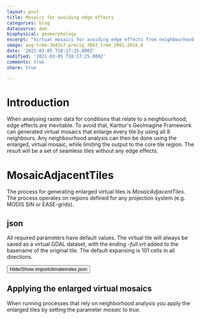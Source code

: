 ```yaml
---
layout: post
title: Mosaics for avoiding edge effects
categories: blog
datasource: dem
biophysical: geomorphology
excerpt: "Virtual mosaics for avoiding edge effects from neighbourhood analysis in raster data"
image: avg-trmm-3b43v7-precip_3B43_trmm_2001-2016_A
date: '2021-03-05 T18:17:25.000Z'
modified: '2021-03-05 T18:17:25.000Z'
comments: true
share: true

---
```

<script src="https://karttur.github.io/common/assets/js/karttur/togglediv.js"></script>

# Introduction

When analysing raster data for conditions that relate to a neighbourhood, edge effects are inevitable. To avoid that, Karttur's GeoImagine Framework can generated virtual mosaics that enlarge every tile by using all 8 neighbours. Any neighbourhood analysis can then be done using the enlarged, virtual mosaic, while limiting the output to the core tile region. The result will be a set of seamless tiles without any edge effects.

# MosaicAdjacentTiles

The process for generating enlarged virtual tiles is _MosaicAdjacentTiles_. The process operates on regions defined for any projection system (e.g. MODIS SIN or EASE-grids).

## json

All required parameters have default values. The virtual tile will always be saved as a virtual GDAL dataset, with the ending _-full.vrt_ added to the basename of the original tile. The default expansing is 101 cells in all directions.

<button id= "toggleMosaicAdjacentTiles" onclick="hiddencode('MosaicAdjacentTiles')">Hide/Show importclimateindex.json</button>
<div id="MosaicAdjacentTiles" style="display:none">
{% capture text-capture %}
{% raw %}

```
{
  "userproject": {
    "userid": "karttur",
    "projectid": "karttur-arcticdemext",
    "tractid": "karttur-arcticdemext",
    "siteid": "*",
    "plotid": "*",
    "system": "modis"
  },
  "period": {
    "timestep": "static"
  },
  "process": [
    {
      "processid": "MosaicAdjacentTiles",
      "version": "1.3",
      "overwrite": false,
      "parameters": {
        "asscript": true,
      },
      "srcpath": {
        "volume": "Ancillary",
        "hdr": "tif"
      },
      "dstpath": {
        "volume": "Ancillary",
        "hdr": "vrt"
      },
      "srccomp": [
        {
        	"dem500": {
        		"source": "NGA-NSF",
        		"product": "arcticdem",
        		"content": "dem",
        		"layerid": "dem500",
        		"prefix": "dem500",
        		"suffix": "v30"
          }
        }
      ],
      "dstcopy": [
        {
          "dem500": {
            "srccomp": "dem_arcticdem"
          }
        }
      ]
    }
  ]
}

```

{% endraw %}
{% endcapture %}
{% include widgets/toggle-code.html  toggle-text=text-capture  %}
</div>

## Applying the enlarged virtual mosaics

When running processes that rely on neighborhood analysis you apply the enlarged tiles by setting the parameter _mosaic_ to _true_.
